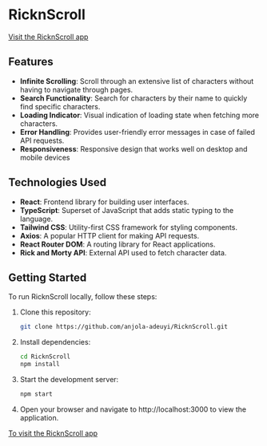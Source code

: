 # RicknScroll

[Visit the RicknScroll app](https://rick-n-scroll.vercel.app/)

## Features

- **Infinite Scrolling**: Scroll through an extensive list of characters without having to navigate through pages.
- **Search Functionality**: Search for characters by their name to quickly find specific characters.
- **Loading Indicator**: Visual indication of loading state when fetching more characters.
- **Error Handling**: Provides user-friendly error messages in case of failed API requests.
- **Responsiveness**: Responsive design that works well on desktop and mobile devices

## Technologies Used

- **React**: Frontend library for building user interfaces.
- **TypeScript**: Superset of JavaScript that adds static typing to the language.
- **Tailwind CSS**: Utility-first CSS framework for styling components.
- **Axios**: A popular HTTP client for making API requests.
- **React Router DOM**: A routing library for React applications.
- **Rick and Morty API**: External API used to fetch character data.

## Getting Started

To run RicknScroll locally, follow these steps:

1. Clone this repository:

   ```bash
   git clone https://github.com/anjola-adeuyi/RicknScroll.git
   ```

2. Install dependencies:

   ```bash
   cd RicknScroll
   npm install
   ```

3. Start the development server:

   ```bash
   npm start
   ```

4. Open your browser and navigate to http://localhost:3000 to view the application.

[To visit the RicknScroll app](https://rick-n-scroll.vercel.app/)
